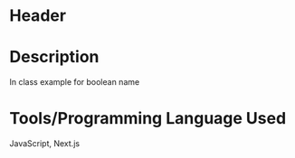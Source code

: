 # Header

# Description
In class example for boolean name 
# Tools/Programming Language Used
JavaScript, Next.js

